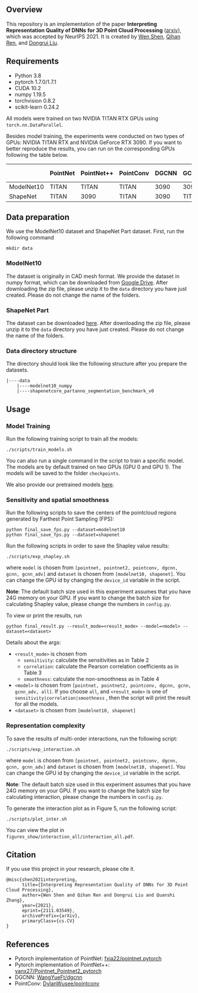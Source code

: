 ## Overview

This repository is an implementation of the paper **Interpreting Representation Quality of DNNs**
**for 3D Point Cloud Processing** ([arxiv](https://arxiv.org/abs/2111.03549)), which was accepted by NeurIPS 2021. It is created by [Wen Shen](https://ada-shen.github.io), [Qihan Ren](https://nebularaid2000.github.io), and [Dongrui Liu](shenqildr.github.io).



## Requirements

- Python 3.8
- pytorch 1.7.0/1.7.1
- CUDA 10.2
- numpy 1.19.5
- torchvision 0.8.2 
- scikit-learn 0.24.2

All models were trained on two NVIDIA TITAN RTX GPUs using `torch.nn.DataParallel`.

Besides model training, the experiments were conducted on two types of GPUs: NVIDIA TITAN RTX and NVIDIA GeForce RTX 3090. If you want to better reproduce the results, you can run on the corresponding GPUs following the table below.

|            | PointNet | PointNet++ | PointConv | DGCNN | GCNN  | adv-GCNN |
| ---------- | -------- | ---------- | --------- | ----- | ----- | -------- |
| ModelNet10 | TITAN    | TITAN      | TITAN     | 3090  | 3090  | TITAN    |
| ShapeNet   | TITAN    | 3090       | TITAN     | 3090  | TITAN | TITAN    |



## Data preparation

We use the ModelNet10 dataset and ShapeNet Part dataset. First, run the following command

```shell
mkdir data
```

### ModelNet10

The dataset is originally in CAD mesh format. We provide the dataset in numpy format, which can be downloaded from [Google Drive](https://drive.google.com/file/d/1llgbjD8XMVaw2mWtoY2RWoLQelncCgZh/view?usp=sharing). After downloading the zip file, please unzip it to the `data` directory you have just created. Please do not change the name of the folders.

### ShapeNet Part

The dataset can be downloaded [here](https://shapenet.cs.stanford.edu/ericyi/shapenetcore_partanno_segmentation_benchmark_v0.zip). After downloading the zip file, please unzip it to the `data` directory you have just created. Please do not change the name of the folders.

### Data directory structure

The directory should look like the following structure after you prepare the datasets.

```
|----data
	|----modelnet10_numpy
	|----shapenetcore_partanno_segmentation_benchmark_v0
```



## Usage

### Model Training

Run the following training script to train all the models:

```shell
./scripts/train_models.sh
```

You can also run a single command in the script to train a specific model. The models are by default trained on two GPUs (GPU 0 and GPU 1). The models will be saved to the folder `checkpoints`.

We also provide our pretrained models [here](https://drive.google.com/file/d/1sVSuMwMOZbO-Pn3yqYFZxDAiVMZX-zLm/view?usp=sharing).



### Sensitivity and spatial smoothness 

Run the following scripts to save the centers of the pointcloud regions generated by Farthest Point Sampling (FPS):

```shell
python final_save_fps.py --dataset=modelnet10
python final_save_fps.py --dataset=shapenet
```

Run the following scripts in order to save the Shapley value results: 

```shell
./scripts/exp_shapley.sh
```

where `model` is chosen from `[pointnet, pointnet2, pointconv, dgcnn, gcnn, gcnn_adv]`  and `dataset` is chosen from `[modelnet10, shapenet]`.  You can change the GPU id by changing the `device_id` variable in the script.

**Note**: The default batch size used in this experiment assumes that you have 24G memory on your GPU. If you want to change the batch size for calculating Shapley value, please change the numbers in `config.py`.



To view or print the results, run

```shell
python final_result.py --result_mode=<result_mode> --model=<model> --dataset=<dataset>
```

Details about the args:

- `<result_mode>` is chosen from
  - `sensitivity`: calculate the sensitivities as in Table 2
  - `correlation`: calculate the Pearson correlation coefficients as in Table 3
  - `smoothness`: calculate the non-smoothness as in Table 4
- `<model>` is chosen from `[pointnet, pointnet2, pointconv, dgcnn, gcnn, gcnn_adv, all]`. If you choose `all`, and `<result_mode>` is one of `sensitivity|correlation|smoothness` , then the script will print the result for all the models.
- `<dataset>` is chosen from `[modelnet10, shapenet]` 



### Representation complexity

To save the results of multi-order interactions, run the following script:

```shell
./scripts/exp_interaction.sh
```

where `model` is chosen from `[pointnet, pointnet2, pointconv, dgcnn, gcnn, gcnn_adv]`  and `dataset` is chosen from `[modelnet10, shapenet]`.  You can change the GPU id by changing the `device_id` variable in the script.

**Note**: The default batch size used in this experiment assumes that you have 24G memory on your GPU. If you want to change the batch size for calculating interaction, please change the numbers in `config.py`.

To generate the interaction plot as in Figure 5, run the following script:

```shell
./scripts/plot_inter.sh
```

You can view the plot in `figures_show/interaction_all/interaction_all.pdf`.



## Citation

If you use this project in your research, please cite it.

```
@misc{shen2021interpreting,
      title={Interpreting Representation Quality of DNNs for 3D Point Cloud Processing}, 
      author={Wen Shen and Qihan Ren and Dongrui Liu and Quanshi Zhang},
      year={2021},
      eprint={2111.03549},
      archivePrefix={arXiv},
      primaryClass={cs.CV}
}
```



## References

- Pytorch implementation of PointNet: [fxia22/pointnet.pytorch](https://github.com/fxia22/pointnet.pytorch)
- Pytorch implementation of PointNet++: [yanx27/Pointnet_Pointnet2_pytorch](https://github.com/yanx27/Pointnet_Pointnet2_pytorch)
- DGCNN: [WangYueFt/dgcnn](https://github.com/WangYueFt/dgcnn)
- PointConv: [DylanWusee/pointconv](https://github.com/DylanWusee/pointconv)






